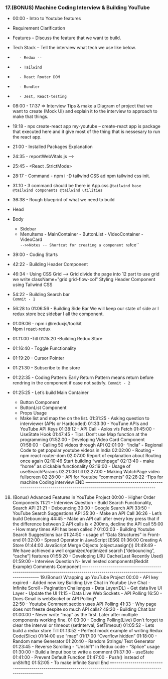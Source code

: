 ### 17.(BONUS) Machine Coding Interview & Building YouTube

- 00:00 - Intro to Youtube features
- Requirement Clarification
- Features – Discuss the feature that we want to build.
- Tech Stack – Tell the interview what tech we use like below.
-        - Redux --
-        - Tailwind
-        - React Router DOM
-        - Bundler
-        - Jest, React-testing
- 08:00 - 17:37 => Interview Tips & make a Diagram of project that we want to create (Mock UI) and explain it to the interview to approach to make that things.

- 19:18 - npx create-react app my-youtube – create-react app is package that executed here and it give most of the thing that is nessesary to run the react app.
- 21:00 - Installed Packages Explanation
- 24:35 - reportWebVitals.js -->
- 25:45 - <React .StrictMode>
- 28:17 - Command - npm i -D tailwind CSS ad npm tailwind css init.
- 31:10 - 3 command should be there in App.css
  `@tailwind base
@tailwind components
@tailwind utilities`
- 36:38 - Rough blueprint of what we need to build
- Head
- Body
  - Sidebar
  - MenuItems - MainContainer - ButtonList - VideoContainer - VideoCard
    <br>
    `-->>Notes -- Shortcut for creating a component `rafce``
- 39:00 - Coding Starts
- 42:22 - Building Header Component
- 46:34 - Using CSS Grid --> Grid divide the page into 12 part to use grid we write className="grid grid-flow-col"
  Styling Header Component using Tailwind CSS
- 54:22 - Building Search bar <br>
  `Commit - 1`
- 56:28 to 01:06:56 - Building Side Bar We will keep our state of side ar I redux store bcz sidebar I all the component.
- 01:09:06 - npm i @reduxjs/toolkit<br>
  Npm i react-redux
- 01:11:00 -Till 01:15:20 -Building Redux Store
- 01:16:40 - Toggle Functionality
- 01:19:20 - Cursor Pointer
- 01:21:30 - Subscribe to the store
- 01:22:35 - Coding Pattern: Early Return Pattern means return before rendring in the component if case not satisfy.
  `Commit - 2`
- 01:25:25 - Let’s build Main Container
  - Button Component
  - ButtonList Component
  - Props Usage
  - Make list and map the on the list.
    01:31:25 - Asking question to interviewer (APIs or Hardcoded)
    01:33:30 - YouTune APIs and YouTube API Keys
    01:38:12 - API Call - Axios v/s Fetch
    01:45:00 - UseState Hook
    01:47:45 - Tips: Don’t use Map function at the programming
    01:52:00 - Developing Video Card Component
    01:58:00 - Calling 50 videos through API
    02:01:00- “India” - Regional Code to get popular youtube videos in India
    02:02:00 - Routing - npm react router-dom
    02:07:00 Report of explanation about Routing once again
    02:10:46 Start building “watchpage”
    02:13:40 - make “home” as clickable functionality
    02:19:00 - Usage of useSearchParams
    02:21:06 till 02:27:00 - Making WatchPage video fullscreen
    02:28:00 - API for Youtube “comments”
    02:28:22 -Tips for machine Coding interview
    END
    —-------------------------------------------------------------------------------------------------------

18. (Bonus) Advanced Features in YouTube Project
    00:00 - Higher Order Components
    11:21 - Interview Question - Build Search Functionality, Search API
    21:21 - Debouncing
    30:00 - Google Search API
    33:50 - YouTube Search Suggestions API
    35:30 - Make an API Call
    36:26 - Let’s build Debouncing
    44:45 - Make an API call after every key press that if the difference between 2 API calls is <
    200ms, decline the API call
    55:00 - How many times API has been called ?
    01:03:03 - Building Youtube Search Suggestions bar
    01:24:50 - usage of “Data Structures” in Front-end
    01:32:00 - Spread Operator in JavaScript [ES6]
    01:36:00 Creating A Store
    01:44:00 JavaScript Merge Objects (object.aasign())
    01:49:49 - We have achieved a well organized/optimized search [“debouncing”, “cache”] features
    01:55:20 - Developing LRU Cache(Last Recently Used)
    01:59:00 - Interview Question
    N- level nested components(Reddit Example)
    Comments Component
    —----------------------------------------------------------------------------------------------------------------------------
    19.(Bonus) Wrapping up YouTube Project
    00:00 - API key expired - Added new key
    Building Live Chat in Youtube
    Live Chat - Infinite Scroll - Pagination
    Challenges -
    Data Layer(DL) - Get data live
    UI Layer - Update the UI
    11:15 - Data Live
    Web Sockets - API Polling
    16:50 - Does Gmail is webSocket or API Polling?\
    22:50 - Youtube Comment section uses API Polling
    41:33 - Why page does not freeze despite so much API calls?
    49:20 - Building Chat bar
    01:00:00 - Never write “map” as the first. Later after multiple components working fine.
    01:03:00 - Coding Polling(Live)
    Don’t forget to clear the interval or timeout (setInterval, SetTimeout)
    01:05:52 - Lets build a redux store
    Till 01:13:52 - Perfect mock example of writing Redux Code(Slice)
    01:14:00 use “map”
    01:17:00 “Overflow hidden”
    01:18:00 - Random name Generator
    01:20:40 - Random Strings/ Text Generator
    01:23:45 - Reverse Scrolling - “Unshift” in Redux code - “Splice” usage
    01:30:00 - Build a Imput box to write a comment
    01:37:30 - useState
    01:41:00 - Prevent Default Function
    01:47:00 - Push() instead of unShift()
    01:52:05 - To make infinite Scroll
    End
    —-------------------------**_----------------------------------_**-----------------------------------------------------
